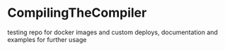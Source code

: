 # CompilingTheCompiler
testing repo for docker images and custom deploys, documentation and examples for further usage
